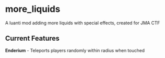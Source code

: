 # more_liquids
A luanti mod adding more liquids with special effects, created for JMA CTF

## Current Features

**Enderium** - Teleports players randomly within radius when touched
